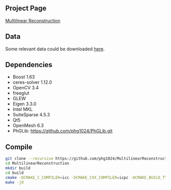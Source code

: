 
## Project Page
[Multilinear Reconstruction](http://phg1024.github.io/MultilinearReconstruction)

## Data
Some relevant data could be downloaded [here](https://goo.gl/sEB9Dk).

## Dependencies
* Boost 1.63
* ceres-solver 1.12.0
* OpenCV 3.4
* freeglut
* GLEW
* Eigen 3.3.0
* Intel MKL
* SuiteSparse 4.5.3
* Qt5
* OpenMesh 6.3
* PhGLib: https://github.com/phg1024/PhGLib.git

## Compile
```bash
git clone --recursive https://github.com/phg1024/MultilinearReconstruction.git
cd MultilinearReconstruction
mkdir build
cd build
cmake -DCMAKE_C_COMPILER=icc -DCMAKE_CXX_COMPILER=icpc -DCMAKE_BUILD_TYPE=Release ..
make -j8
```
